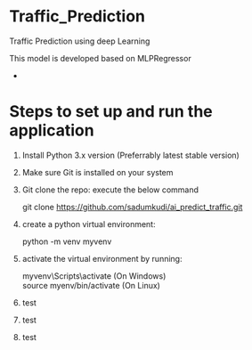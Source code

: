 # Traffic_Prediction

Traffic Prediction using deep Learning

This model is developed based on MLPRegressor

- 
# Steps to set up and run the application

1. Install Python 3.x version (Preferrably latest stable version)
2. Make sure Git is installed on your system
3. Git clone the repo: execute the below command
   
     git clone https://github.com/sadumkudi/ai_predict_traffic.git
5. create a python virtual environment:

   python -m venv myvenv 
7. activate the virtual environment by running:
   
    myvenv\Scripts\activate (On Windows)  
    source myenv/bin/activate (On Linux)
9. test
10. test
11. test
   
    

   





